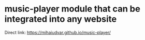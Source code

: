# music-player module that can be integrated into any website

Direct link: https://mihaiudvar.github.io/music-player/
